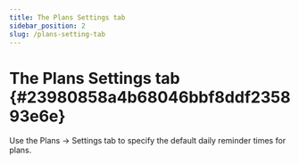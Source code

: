 ```yaml
---
title: The Plans Settings tab
sidebar_position: 2
slug: /plans-setting-tab
---
```


# The Plans Settings tab {#23980858a4b68046bbf8ddf235893e6e}

Use the Plans → Settings tab to specify the default daily reminder times for plans.

